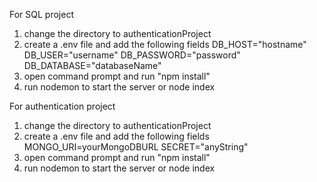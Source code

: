 For SQL project
1. change the directory to authenticationProject
2. create a .env file and add the following fields
    DB_HOST="hostname"
    DB_USER="username"
    DB_PASSWORD="password"
    DB_DATABASE="databaseName"
3. open command prompt and run "npm install"
4. run nodemon to start the server or node index


For authentication project
1. change the directory to authenticationProject
2. create a .env file and add the following fields
    MONGO_URI=yourMongoDBURL
    SECRET="anyString"
3. open command prompt and run "npm install"
4. run nodemon to start the server or node index
